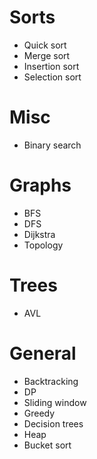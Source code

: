 # Sorts

- Quick sort
- Merge sort
- Insertion sort
- Selection sort

# Misc

- Binary search

# Graphs

- BFS
- DFS
- Dijkstra
- Topology

# Trees

- AVL

# General
- Backtracking
- DP
- Sliding window
- Greedy
- Decision trees
- Heap
- Bucket sort

